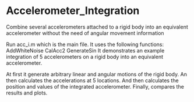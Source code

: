 # Accelerometer_Integration
Combine several accelerometers attached to a rigid body into an equivalent accelerometer without the need of angular movement information

Run acc_i.m which is the main file.
It uses the following functions:
  AddWhiteNoise
  CalAcc2
  GenerateSin
It demonstrates an example integration of 5 accelerometers on a rigid body into an equivalent accelerometer.

At first it generate arbitrary linear and angular motions of the rigid body.
An then calculates the accelerations at 5 locations.
And then calculates the position and values of the integrated accelerometer.
Finally, compares the results and plots.
